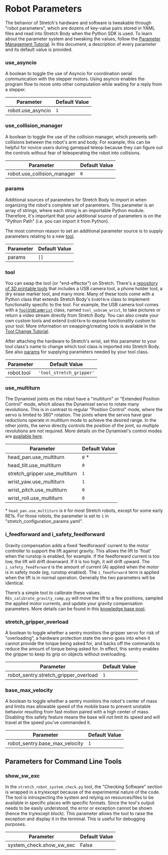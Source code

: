 # Robot Parameters

The behavior of Stretch's hardware and software is tweakable through "robot parameters", which are dozens of key-value pairs stored in YAML files and read into Stretch Body when the Python SDK is used. To learn about the parameter system and tweaking the values, follow the [Parameter Management Tutorial](../../stretch_tutorials/stretch_body/tutorial_parameter_management.md). In this document, a description of every parameter and its default value is provided.

### use_asyncio

A boolean to toggle the use of Asyncio for coordination serial communication with the stepper motors. Using asyncio enables the program flow to move onto other computation while waiting for a reply from a stepper.

| Parameter         | Default Value |
|-------------------|---------------|
| robot.use_asyncio | `1`           |

### use_collision_manager

A boolean to toggle the use of the collision manager, which prevents self-collisions between the robot's arm and body. For example, this can be helpful for novice users during gamepad teleop because they can figure out the controls without fear of teleoperating the robot into collisions.

| Parameter         | Default Value |
|-------------------|---------------|
| robot.use_collision_manager | `0`           |

### params

Additional sources of parameters for Stretch Body to import in when organizing the robot's complete set of parameters. This parameter is an array of strings, where each string is an importable Python module. Therefore, it's important that your additional source of parameters is on the "Python Path" (i.e. you can import it from Python).

The most common reason to set an additional parameter source is to supply parameters relating to a new [tool](#tool).

| Parameter | Default Value |
|-----------|---------------|
| params    | `[]`          |

### tool

You can swap the tool (or "end-effector") on Stretch. There's a [repository of 3D printable tools](https://github.com/hello-robot/stretch_tool_share/blob/master/README.md) that includes a USB camera tool, a phone holder tool, a dry erase marker tool, and many more. Many of these tools come with a Python class that extends Stretch Body's `EndOfArm` class to implement functionality specific to the tool. For example, the USB camera tool comes with a [`ToolUSBCamWrist`](https://github.com/hello-robot/stretch_tool_share/blob/master/python/stretch_tool_share/usbcam_wrist_v1/tool.py) class, named `tool_usbcam_wrist`, to take pictures or return a video stream directly from Stretch Body. You can also create your own custom tools and extend `EndOfArm` to expose functionality custom to your tool. More information on swapping/creating tools is available in the [Tool Change Tutorial](../../stretch_tutorials/stretch_body/tutorial_tool_change.md).

After attaching the hardware to Stretch's wrist, set this parameter to your tool class's name to change which tool class is imported into Stretch Body. See also [params](#params) for supplying parameters needed by your tool class.

| Parameter  | Default Value            |
|------------|--------------------------|
| robot.tool | `'tool_stretch_gripper'` |

### use_multiturn

The Dynamixel joints on the robot have a "multiturn" or "Extended Position Control" mode, which allows the Dynamixel servo to rotate many revolutions. This is in contrast to regular "Position Control" mode, where the servo is limited to 360° rotation. The joints where the servos have gear reductions operate in multiturn mode to achieve the desired range. In the other joints, the servo directly controls the position of the joint, so multiple revolutions are not required. More details on the Dynamixel's control modes are [available here](https://emanual.robotis.com/docs/en/dxl/x/xl430-w250/#operating-mode11).

| Parameter                     | Default Value |
|-------------------------------|---------------|
| head_pan.use_multiturn        | `0` *         |
| head_tilt.use_multiturn       | `0`           |
| stretch_gripper.use_multiturn | `1`           |
| wrist_yaw.use_multiturn       | `1`           |
| wrist_pitch.use_multiturn     | `0`           |
| wrist_roll.use_multiturn      | `0`           |

\* `head_pan.use_multiturn` is `0` for most Stretch robots, except for some early RE1s. For those robots, the parameter is set to `1` in "stretch_configuration_params.yaml". 

### i_feedforward and i_safety_feedforward

Gravity compensation adds a fixed ‘feedforward’ current to the motor controller to support the lift against gravity. This allows the lift to ‘float’ when the runstop is enabled, for example. If the feedforward current is too low, the lift will drift downward. If it is too high, it will drift upward. The `i_safety_feedforward` is the amount of current (A) applied when the motor is in safety mode (eg, runstop enabled). The `i_feedforward` term is applied when the lift is in normal operation. Generally the two parameters will be identical.

There’s a simple tool to calibrate these values. `REx_calibrate_gravity_comp.py` will move the lift to a few positions, sampled the applied motor currents, and update your gravity compensation parameters. More details can be found in this [knowledge base post](https://forum.hello-robot.com/t/practical-guide-to-lift-gravity-compensation/657).

### stretch_gripper_overload

A boolean to toggle whether a sentry monitors the gripper servo for risk of "overloading", a hardware protection state the servo goes into when it cannot provide the torque being asked for, and backs off the commands to reduce the amount of torque being asked for. In effect, this sentry enables the gripper to keep its grip on objects without overloading.

| Parameter         | Default Value |
|-------------------|---------------|
| robot_sentry.stretch_gripper_overload | `1`           |

### base_max_velocity

A boolean to toggle whether a sentry monitors the robot's center of mass and limits max allowable speed of the mobile base to prevent unstable behavior resulting from fast motion paired with a high center of mass. Disabling this safety feature means the base will not limit its speed and will travel at the speed you've commanded it.

| Parameter         | Default Value |
|-------------------|---------------|
| robot_sentry.base_max_velocity | `1`           |

## Parameters for Command Line Tools

### show_sw_exc

In the `stretch_robot_system_check.py` tool, the "Checking Software" section is wrapped in a try/except because of the experimental nature of the code. The tool is introspecting the system and relying on resources/files to be available in specific places with specific formats. Since the tool's output needs to be easily understood, the error or exception cannot be shown (hence the try/except block). This parameter allows the tool to raise the exception and display it in the terminal. This is useful for debugging purposes.

| Parameter                | Default Value |
|--------------------------|---------------|
| system_check.show_sw_exc | False         |

